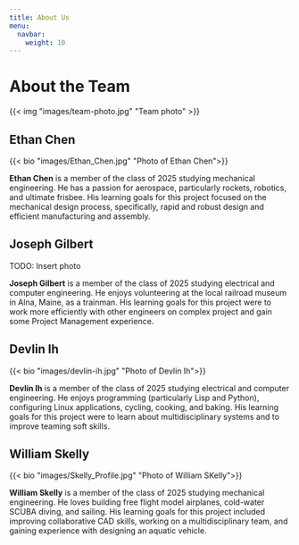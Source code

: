 ```yaml
---
title: About Us
menu:
  navbar:
    weight: 10
---
```


# About the Team

{{< img "images/team-photo.jpg" "Team photo" >}}

## Ethan Chen

{{< bio "images/Ethan_Chen.jpg" "Photo of Ethan Chen">}}

**Ethan Chen** is a member of the class of 2025 studying mechanical engineering. He has a passion for aerospace, particularly rockets, robotics, and ultimate frisbee. His learning goals for this project focused on the mechanical design process, specifically, rapid and robust design and efficient manufacturing and assembly.

## Joseph Gilbert 
TODO: Insert photo

**Joseph Gilbert** is a member of the class of 2025 studying electrical and computer
engineering. He enjoys volunteering at the local railroad museum in Alna, Maine, as a trainman. His learning goals for this project were to
work more efficiently with other engineers on complex project and gain some Project Management experience.

## Devlin Ih

{{< bio "images/devlin-ih.jpg" "Photo of Devlin Ih">}}

**Devlin Ih** is a member of the class of 2025 studying electrical and computer
engineering. He enjoys programming (particularly Lisp and Python), configuring
Linux applications, cycling, cooking, and baking. His learning goals for this
project were to learn about multidisciplinary systems and to improve teaming
soft skills.

## William Skelly

{{< bio "images/Skelly_Profile.jpg" "Photo of William SKelly">}}

**William Skelly** is a member of the class of 2025 studying mechanical engineering. He loves building free flight model airplanes, cold-water SCUBA diving, and sailing. His learning goals for this project included improving collaborative CAD skills, working on a multidisciplinary team, and gaining experience with designing an aquatic vehicle.
